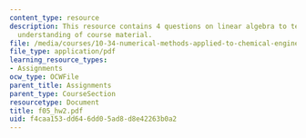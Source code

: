 ```yaml
---
content_type: resource
description: This resource contains 4 questions on linear algebra to test students
  understanding of course material.
file: /media/courses/10-34-numerical-methods-applied-to-chemical-engineering-fall-2005/f4caa153dd646dd05ad8d8e42263b0a2_f05_hw2.pdf
file_type: application/pdf
learning_resource_types:
- Assignments
ocw_type: OCWFile
parent_title: Assignments
parent_type: CourseSection
resourcetype: Document
title: f05_hw2.pdf
uid: f4caa153-dd64-6dd0-5ad8-d8e42263b0a2
---
```

